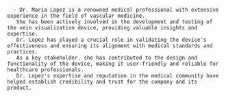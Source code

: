       - Dr. Maria Lopez is a renowned medical professional with extensive experience in the field of vascular medicine.
       She has been actively involved in the development and testing of the vein visualization device, providing valuable insights and expertise.
       Dr. Lopez has played a crucial role in validating the device's effectiveness and ensuring its alignment with medical standards and practices.
       As a key stakeholder, she has contributed to the design and functionality of the device, making it user-friendly and reliable for healthcare professionals.
       Dr. Lopez's expertise and reputation in the medical community have helped establish credibility and trust for the company and its product.

